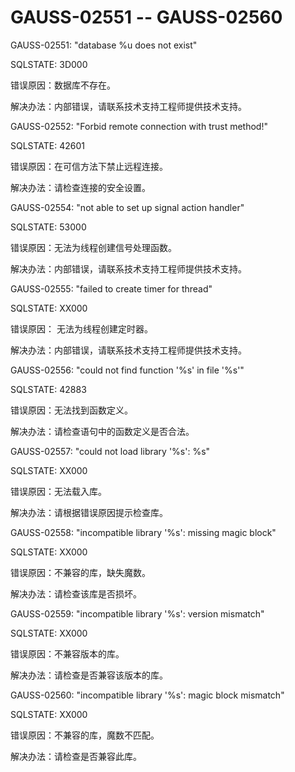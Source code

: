 # GAUSS-02551 -- GAUSS-02560<a name="ZH-CN_TOPIC_0302072922"></a>

GAUSS-02551: "database %u does not exist"

SQLSTATE: 3D000

错误原因：数据库不存在。

解决办法：内部错误，请联系技术支持工程师提供技术支持。

GAUSS-02552: "Forbid remote connection with trust method!"

SQLSTATE: 42601

错误原因：在可信方法下禁止远程连接。

解决办法：请检查连接的安全设置。

GAUSS-02554: "not able to set up signal action handler"

SQLSTATE: 53000

错误原因：无法为线程创建信号处理函数。

解决办法：内部错误，请联系技术支持工程师提供技术支持。

GAUSS-02555: "failed to create timer for thread"

SQLSTATE: XX000

错误原因： 无法为线程创建定时器。

解决办法：内部错误，请联系技术支持工程师提供技术支持。

GAUSS-02556: "could not find function '%s' in file '%s'"

SQLSTATE: 42883

错误原因：无法找到函数定义。

解决办法：请检查语句中的函数定义是否合法。

GAUSS-02557: "could not load library '%s': %s"

SQLSTATE: XX000

错误原因：无法载入库。

解决办法：请根据错误原因提示检查库。

GAUSS-02558: "incompatible library '%s': missing magic block"

SQLSTATE: XX000

错误原因：不兼容的库，缺失魔数。

解决办法：请检查该库是否损坏。

GAUSS-02559: "incompatible library '%s': version mismatch"

SQLSTATE: XX000

错误原因：不兼容版本的库。

解决办法：请检查是否兼容该版本的库。

GAUSS-02560: "incompatible library '%s': magic block mismatch"

SQLSTATE: XX000

错误原因：不兼容的库，魔数不匹配。

解决办法：请检查是否兼容此库。
